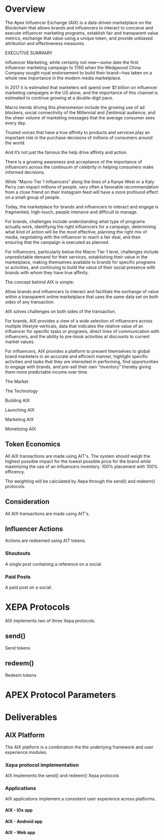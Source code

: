 

# Overview

The Apex Influencer Exchange (AIX) is a data-driven marketplace on the Blockchain that allows brands and influencers to interact to conceive and execute influencer marketing programs, establish fair and transparent value metrics, exchange that value using a unique token, and provide unbiased attribution and effectiveness measures.

EXECUTIVE SUMMARY

Influencer Marketing, while certainly not new—some date the first influencer marketing campaign to 1760 when the Wedgwood China Company sought royal endorsement to build their brand—has taken on a whole new importance in the modern media marketplace.

In 2017 it is estimated that marketers will spend over $1 billion on influencer marketing campaigns in the US alone, and the importance of this channel is estimated to continue growing at a double-digit pace.

Macro trends driving this phenomenon include the growing use of ad blockers, social connectivity of the Millennial and Zentinnial audience, and the sheer volume of marketing messages that the average consumer sees every day.

Trusted voices that have a true affinity to products and services play an important role in the purchase decisions of millions of consumers around the world.

And it’s not just the famous the help drive affinity and action.

There is a growing awareness and acceptance of the importance of influencers across the continuum of celebrity in helping consumers make informed decisions.

While “Macro Tier 1 Influencers” along the lines of a Kanye West or a Katy Perry can impact millions of people, very often a favorable recommendation from a close friend on their Instagram feed will have a more profound effect on a small group of people.

Today, the marketplace for brands and influencers to interact and engage is fragmented, high-touch, people intensive and difficult to manage.

For brands, challenges include understanding what type of programs actually work, identifying the right influencers for a campaign, determining what kind of action will be the most effective, planning the right mix of media, negotiating with the influencer to reach a fair deal, and then ensuring that the campaign is executed as planned.

For influencers, particularly below the Macro Tier 1 level, challenges include unpredictable demand for their services, establishing their value in the marketplace, making themselves available to brands for specific programs or activities, and continuing to build the value of their social presence with brands with whom they have true affinity.

The concept behind AIX is simple:

Allow brands and influencers to interact and facilitate the exchange of value within a transparent online marketplace that uses the same data set on both sides of any transaction.

AIX solves challenges on both sides of the transaction.

For brands, AIX provides a view of a wide selection of influencers across multiple lifestyle verticals, data that indicates the relative value of an influencer for specific tasks or programs, direct lines of communication with influencers, and the ability to pre-book activities at discounts to current market values.

For influencers, AIX provides a platform to present themselves to global brand marketers in an accurate and efficient manner, highlight specific activities and tasks that they are interested in performing, find opportunities to engage with brands, and pre-sell their own “inventory” thereby giving them more predictable income over time.

The Market

The Technology

Building AIX 

Launching AIX

Marketing AIX

Monetizing AIX


## Token Economics
All AIX transactions are made using AIT's.  The system should weigh the highest possible impact for the lowest possible price for the brand while maximizing the use of an influencers inventory.  100% placement with 100% efficency.  

The weighting will be calculated by Xepa through the send() and redeem() protocols. 

## Consideration
All AIX transactions are made using AIT's.

## Influencer Actions
Actions are redeemed using AIT tokens.

### Shoutouts
A single post containing a reference on a social.

### Paid Posts
A paid post on a social.


# XEPA Protocols
AIX implements two of three Xepa protocols.  

## send()
Send tokens

## redeem()
Redeem tokens

# APEX Protocol Parameters

# Deliverables

## AIX Platform
The AIX platform is a combination the the underlying framework and user experience modules.

### Xepa protocol implementation
AIX Implements the send() and redeem() Xepa protocols

### Applications
AIX applications implement a consistent user experience across platforms.  

#### AIX - IOs app
#### AIX - Android app
#### AIX - Web app

